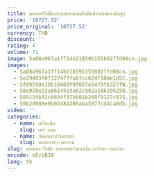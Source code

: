 ```yaml
---
title: มอเตอร์ไฟฟ้ากระแสตรงแบบไม่มีแปรงถ่านแรงบิดสูง
price: '10727.52'
price_original: '10727.52'
currency: THB
discount: ''
rating: 4
volume: 71
image: Sa08a967a1ff14b21859b155802ffd08cn.jpg
images:
  - Sa08a967a1ff14b21859b155802ffd08cn.jpg
  - Se29403f67327477fa6fcc624f10de1d5C.jpg
  - Sf89590a19b19469f9f087e5479fb327fW.jpg
  - S8e928e23a9614515a62c982a18629525Q.jpg
  - S9517db31cb834f37bb81b248f9127c87S.jpg
  - S9b2d080e9b02484280aba5977cd4ca6db.jpg
video: ''
categories:
  - name: เครื่องมือ
    slug: เคร-องม
  - name: วัดและการวิเคราะห์
    slug: ดและการว-เคราะห
slug: มอเตอร-ไฟฟ-ากระแสตรงแบบไม-แปรงถ-านแรงบ
encode: oEziBJ8
lang: th
---
```

  